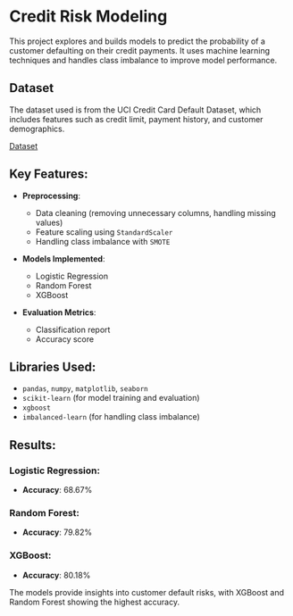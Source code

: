 
# Credit Risk Modeling

This project explores and builds models to predict the probability of a customer defaulting on their credit payments. It uses machine learning techniques and handles class imbalance to improve model performance.

## Dataset
The dataset used is from the UCI Credit Card Default Dataset, which includes features such as credit limit, payment history, and customer demographics.

[Dataset](https://www.kaggle.com/datasets/uciml/default-of-credit-card-clients-dataset?resource=download)

## Key Features:
- **Preprocessing**: 
  - Data cleaning (removing unnecessary columns, handling missing values)
  - Feature scaling using `StandardScaler`
  - Handling class imbalance with `SMOTE`
  
- **Models Implemented**:
  - Logistic Regression
  - Random Forest
  - XGBoost

- **Evaluation Metrics**: 
  - Classification report
  - Accuracy score

## Libraries Used:
- `pandas`, `numpy`, `matplotlib`, `seaborn`
- `scikit-learn` (for model training and evaluation)
- `xgboost`
- `imbalanced-learn` (for handling class imbalance)

## Results:

### Logistic Regression:
- **Accuracy**: 68.67%


### Random Forest:
- **Accuracy**: 79.82%


### XGBoost:
- **Accuracy**: 80.18%


The models provide insights into customer default risks, with XGBoost and Random Forest showing the highest accuracy.
